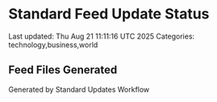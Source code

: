 # Standard Feed Update Status
Last updated: Thu Aug 21 11:11:16 UTC 2025
Categories: technology,business,world

## Feed Files Generated

Generated by Standard Updates Workflow
